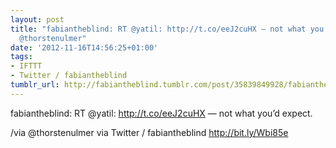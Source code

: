 ```yaml
---
layout: post
title: "fabiantheblind: RT @yatil: http://t.co/eeJ2cuHX — not what you’d expect. \n\n\n/via
  @thorstenulmer"
date: '2012-11-16T14:56:25+01:00'
tags:
- IFTTT
- Twitter / fabiantheblind
tumblr_url: http://fabiantheblind.tumblr.com/post/35839849928/fabiantheblind-rt-yatil-http-t-co-eej2cuhx-not
---
```

fabiantheblind: RT @yatil: http://t.co/eeJ2cuHX — not what you’d expect. 


/via @thorstenulmer
via Twitter / fabiantheblind http://bit.ly/Wbi85e
